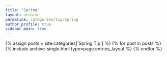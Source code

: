 ```yaml
---
title: "Spring"
layout: archive
permalink: categories/tip/spring
author_profile: true
sidebar_main: true
---
```



{% assign posts = site.categories['Spring Tip'] %}
{% for post in posts %} {% include archive-single.html type=page.entries_layout %} {% endfor %}